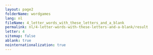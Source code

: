 ```yaml
---
layout: page2
folderName: wordgames
lang: nl
fileName: 4_letter_words_with_these_letters_and_a_blank
permalink: nl/4-letter-words-with-these-letters-and-a-blank/result
letter: 4
sitemap: false
ablank: true
nointernationalization: true
---
```

